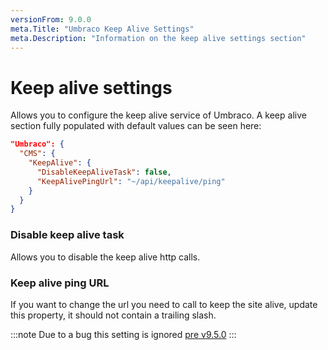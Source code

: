 ```yaml
---
versionFrom: 9.0.0
meta.Title: "Umbraco Keep Alive Settings"
meta.Description: "Information on the keep alive settings section"
---
```


# Keep alive settings

Allows you to configure the keep alive service of Umbraco. A keep alive section fully populated with default values can be seen here:

```json
"Umbraco": {
  "CMS": {
    "KeepAlive": {
      "DisableKeepAliveTask": false,
      "KeepAlivePingUrl": "~/api/keepalive/ping"
    }
  }
}
```

### Disable keep alive task

Allows you to disable the keep alive http calls.

### Keep alive ping URL

If you want to change the url you need to call to keep the site alive, update this property, it should not contain a trailing slash.

:::note 
Due to a bug this setting is ignored [pre v9.5.0](https://github.com/umbraco/Umbraco-CMS/pull/12224) 
:::

